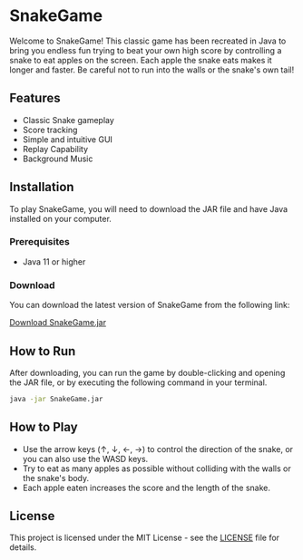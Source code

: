 # SnakeGame

Welcome to SnakeGame! This classic game has been recreated in Java to bring you endless fun trying to beat your own high score by controlling a snake to eat apples on the screen. Each apple the snake eats makes it longer and faster. Be careful not to run into the walls or the snake's own tail!

## Features

-   Classic Snake gameplay
-   Score tracking
-   Simple and intuitive GUI
-   Replay Capability
-   Background Music

## Installation

To play SnakeGame, you will need to download the JAR file and have Java installed on your computer.

### Prerequisites

-   Java 11 or higher

### Download

You can download the latest version of SnakeGame from the following link:

[Download SnakeGame.jar](target/SnakeGame.jar)

## How to Run

After downloading, you can run the game by double-clicking and opening the JAR file, or by executing the following command in your terminal.

```bash
java -jar SnakeGame.jar
```

## How to Play

-   Use the arrow keys (↑, ↓, ←, →) to control the direction of the snake, or you can also use the WASD keys.
-   Try to eat as many apples as possible without colliding with the walls or the snake's body.
-   Each apple eaten increases the score and the length of the snake.

## License

This project is licensed under the MIT License - see the [LICENSE](LICENSE) file for details.
